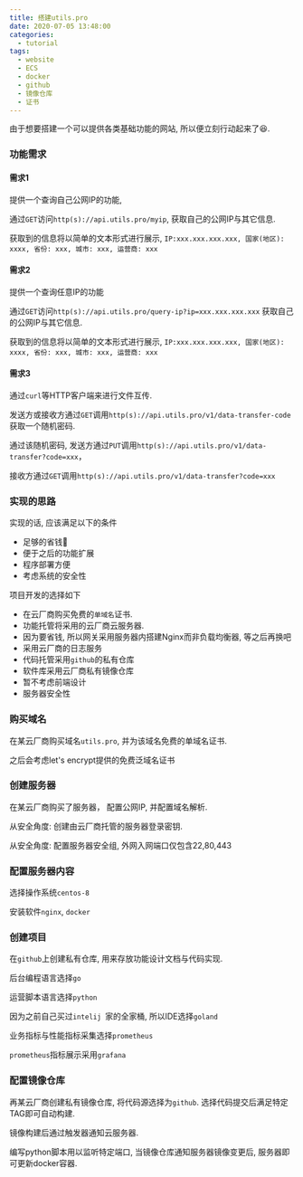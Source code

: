 ```yaml
---
title: 搭建utils.pro
date: 2020-07-05 13:48:00
categories:
  - tutorial
tags: 
  - website
  - ECS
  - docker
  - github
  - 镜像仓库
  - 证书
---
```


由于想要搭建一个可以提供各类基础功能的网站, 所以便立刻行动起来了😆.

### 功能需求

#### 需求1

提供一个查询自己公网IP的功能, 

通过`GET`访问`http(s)://api.utils.pro/myip`, 获取自己的公网IP与其它信息.

获取到的信息将以简单的文本形式进行展示, `IP:xxx.xxx.xxx.xxx, 国家(地区): xxxx, 省份: xxx, 城市: xxx, 运营商: xxx`

#### 需求2

提供一个查询任意IP的功能

通过`GET`访问`http(s)://api.utils.pro/query-ip?ip=xxx.xxx.xxx.xxx` 获取自己的公网IP与其它信息.

获取到的信息将以简单的文本形式进行展示, `IP:xxx.xxx.xxx.xxx, 国家(地区): xxxx, 省份: xxx, 城市: xxx, 运营商: xxx`

#### 需求3

通过`curl`等HTTP客户端来进行文件互传.

发送方或接收方通过`GET`调用`http(s)://api.utils.pro/v1/data-transfer-code`获取一个随机密码.

通过该随机密码, 发送方通过`PUT`调用`http(s)://api.utils.pro/v1/data-transfer?code=xxx`，

接收方通过`GET`调用`http(s)://api.utils.pro/v1/data-transfer?code=xxx`


### 实现的思路

实现的话, 应该满足以下的条件

* 足够的省钱🤣
* 便于之后的功能扩展
* 程序部署方便
* 考虑系统的安全性

项目开发的选择如下

* 在云厂商购买免费的`单域名`证书. 
* 功能托管将采用的云厂商云服务器.
* 因为要省钱, 所以网关采用服务器内搭建Nginx而非负载均衡器, 等之后再换吧
* 采用云厂商的日志服务
* 代码托管采用`github`的私有仓库
* 软件库采用云厂商私有镜像仓库
* 暂不考虑前端设计
* 服务器安全性

### 购买域名

在某云厂商购买域名`utils.pro`, 并为该域名免费的单域名证书.

之后会考虑let's encrypt提供的免费泛域名证书

### 创建服务器

在某云厂商购买了服务器， 配置公网IP, 并配置域名解析. 

从安全角度: 创建由云厂商托管的服务器登录密钥.

从安全角度: 配置服务器安全组, 外网入网端口仅包含22,80,443

### 配置服务器内容

选择操作系统`centos-8`

安装软件`nginx`, `docker`

### 创建项目

在`github`上创建私有仓库, 用来存放功能设计文档与代码实现.

后台编程语言选择`go`

运营脚本语言选择`python`

因为之前自己买过`intelij `家的全家桶, 所以IDE选择`goland`

业务指标与性能指标采集选择`prometheus`

`prometheus`指标展示采用`grafana`

### 配置镜像仓库

再某云厂商创建私有镜像仓库, 将代码源选择为`github`. 选择代码提交后满足特定TAG即可自动构建.

镜像构建后通过触发器通知云服务器.

编写python脚本用以监听特定端口, 当镜像仓库通知服务器镜像变更后, 服务器即可更新docker容器.
